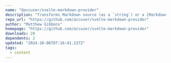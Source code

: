 ```yaml
---
name: "@accuser/svelte-markdown-provider"
description: "Transforms Markdown source (as a `string`) or a [Markdown AST](https://github.com/syntax-tree/mdast) into Svelte components."
repo_url: "https://github.com/accuser/svelte-markdown-provider"
author: "Matthew Gibbons"
homepage: "https://github.com/accuser/svelte-markdown-provider"
downloads: 20
dependents: 2
updated: "2024-10-06T07:16:41.227Z"
tags: 
  - content
---
```

